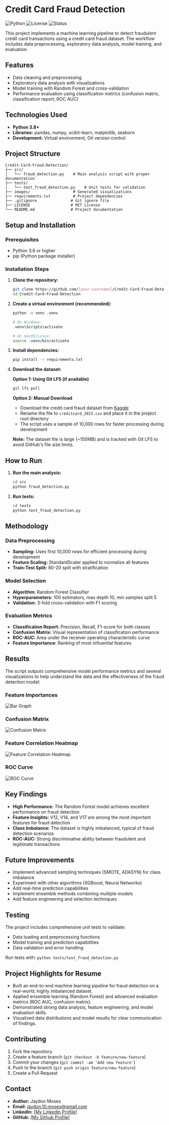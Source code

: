 # Credit Card Fraud Detection

![Python](https://img.shields.io/badge/python-v3.8+-blue.svg)
![License](https://img.shields.io/badge/license-MIT-blue.svg)
![Status](https://img.shields.io/badge/status-active-success.svg)

This project implements a machine learning pipeline to detect fraudulent credit card transactions using a credit card fraud dataset. The workflow includes data preprocessing, exploratory data analysis, model training, and evaluation.

## Features
- Data cleaning and preprocessing
- Exploratory data analysis with visualizations
- Model training with Random Forest and cross-validation
- Performance evaluation using classification metrics (confusion matrix, classification report, ROC AUC)

## Technologies Used
- **Python 3.8+**
- **Libraries:** pandas, numpy, scikit-learn, matplotlib, seaborn
- **Development:** Virtual environment, Git version control

## Project Structure
```
Credit-Card-Fraud-Detection/
├── src/
│   └── fraud_detection.py    # Main analysis script with proper documentation
├── tests/
│   └── test_fraud_detection.py    # Unit tests for validation
├── images/                   # Generated visualizations
├── requirements.txt          # Project dependencies
├── .gitignore               # Git ignore file
├── LICENSE                  # MIT License
└── README.md                # Project documentation
```

## Setup and Installation

### Prerequisites
- Python 3.8 or higher
- pip (Python package installer)

### Installation Steps
1. **Clone the repository:**
   ```bash
   git clone https://github.com/[your-username]/Credit-Card-Fraud-Detection.git
   cd Credit-Card-Fraud-Detection
   ```

2. **Create a virtual environment (recommended):**
   ```bash
   python -m venv .venv
   
   # On Windows:
   .venv\Scripts\activate
   
   # On macOS/Linux:
   source .venv/bin/activate
   ```

3. **Install dependencies:**
   ```bash
   pip install -r requirements.txt
   ```

4. **Download the dataset:**
   
   **Option 1: Using Git LFS (if available)**
   ```bash
   git lfs pull
   ```
   
   **Option 2: Manual Download**
   - Download the credit card fraud dataset from [Kaggle](https://www.kaggle.com/datasets/mlg-ulb/creditcardfraud)
   - Rename the file to `creditcard_2023.csv` and place it in the project root directory
   - The script uses a sample of 10,000 rows for faster processing during development
   
   **Note:** The dataset file is large (~150MB) and is tracked with Git LFS to avoid GitHub's file size limits.

## How to Run
1. **Run the main analysis:**
   ```bash
   cd src
   python fraud_detection.py
   ```

2. **Run tests:**
   ```bash
   cd tests
   python test_fraud_detection.py
   ```

## Methodology

### Data Preprocessing
- **Sampling:** Uses first 10,000 rows for efficient processing during development
- **Feature Scaling:** StandardScaler applied to normalize all features
- **Train-Test Split:** 80-20 split with stratification

### Model Selection
- **Algorithm:** Random Forest Classifier
- **Hyperparameters:** 100 estimators, max depth 10, min samples split 5
- **Validation:** 3-fold cross-validation with F1 scoring

### Evaluation Metrics
- **Classification Report:** Precision, Recall, F1-score for both classes
- **Confusion Matrix:** Visual representation of classification performance
- **ROC-AUC:** Area under the receiver operating characteristic curve
- **Feature Importance:** Ranking of most influential features

## Results
The script outputs comprehensive model performance metrics and several visualizations to help understand the data and the effectiveness of the fraud detection model:

### Feature Importances
![Bar Graph](images/Bar-Graph.png)

### Confusion Matrix
![Confusion Matrix](images/Confusion-Matrix.png)

### Feature Correlation Heatmap
![Feature Correlation Heatmap](images/Heatmap.png)

### ROC Curve
![ROC Curve](images/ROC_AUC.png)

## Key Findings
- **High Performance:** The Random Forest model achieves excellent performance on fraud detection
- **Feature Insights:** V12, V14, and V17 are among the most important features for fraud detection
- **Class Imbalance:** The dataset is highly imbalanced, typical of fraud detection scenarios
- **ROC-AUC:** Strong discriminative ability between fraudulent and legitimate transactions

## Future Improvements
- Implement advanced sampling techniques (SMOTE, ADASYN) for class imbalance
- Experiment with other algorithms (XGBoost, Neural Networks)
- Add real-time prediction capabilities
- Implement ensemble methods combining multiple models
- Add feature engineering and selection techniques

## Testing
The project includes comprehensive unit tests to validate:
- Data loading and preprocessing functions
- Model training and prediction capabilities
- Data validation and error handling

Run tests with: `python tests/test_fraud_detection.py`

## Project Highlights for Resume
- Built an end-to-end machine learning pipeline for fraud detection on a real-world, highly imbalanced dataset.
- Applied ensemble learning (Random Forest) and advanced evaluation metrics (ROC AUC, confusion matrix).
- Demonstrated strong data analysis, feature engineering, and model evaluation skills.
- Visualized data distributions and model results for clear communication of findings.

## Contributing
1. Fork the repository
2. Create a feature branch (`git checkout -b feature/new-feature`)
3. Commit your changes (`git commit -am 'Add new feature'`)
4. Push to the branch (`git push origin feature/new-feature`)
5. Create a Pull Request

## Contact
- **Author:** Jaydon Moses
- **Email:** jaydon.10.moses@gmail.com
- **LinkedIn:** [\[My LinkedIn Profile\]](https://www.linkedin.com/in/jaydonmoses/)
- **GitHub:** [\[My Github Profile\]](https://github.com/jaydonmoses)

